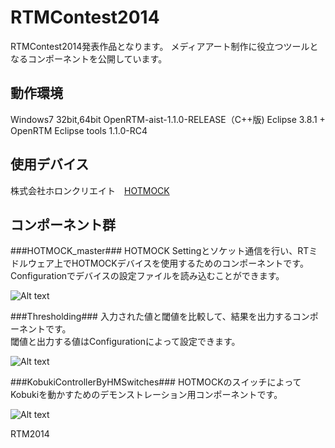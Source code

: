 RTMContest2014
==============
RTMContest2014発表作品となります。
メディアアート制作に役立つツールとなるコンポーネントを公開しています。

動作環境
--------
Windows7 32bit,64bit
OpenRTM-aist-1.1.0-RELEASE（C++版)
Eclipse 3.8.1 + OpenRTM Eclipse tools 1.1.0-RC4

使用デバイス
-----------
株式会社ホロンクリエイト　[HOTMOCK](http://www.hotmock.com/)

コンポーネント群
----------------
###HOTMOCK_master###
HOTMOCK Settingとソケット通信を行い、RTミドルウェア上でHOTMOCKデバイスを使用するためのコンポーネントです。  
Configurationでデバイスの設定ファイルを読み込むことができます。  

![Alt text](http://blog-imgs-56.fc2.com/r/t/m/rtmediaart/GitHub_HOTMOCK_master_fig2.png)

###Thresholding###
入力された値と閾値を比較して、結果を出力するコンポーネントです。  
閾値と出力する値はConfigurationによって設定できます。

![Alt text](http://blog-imgs-56.fc2.com/r/t/m/rtmediaart/GitHub_Thresholding.png)

###KobukiControllerByHMSwitches###
HOTMOCKのスイッチによってKobukiを動かすためのデモンストレーション用コンポーネントです。  

![Alt text](http://blog-imgs-56.fc2.com/r/t/m/rtmediaart/GitHub_KobukiControllerByHMSwitches.png)

RTM2014
